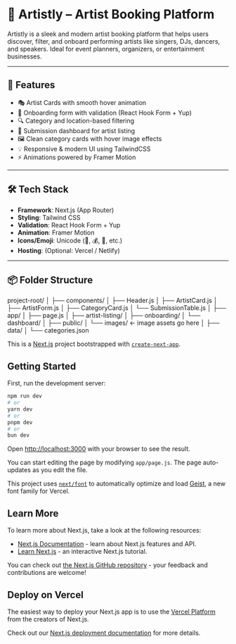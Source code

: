 # 🎤 Artistly – Artist Booking Platform

Artistly is a sleek and modern artist booking platform that helps users discover, filter, and onboard performing artists like singers, DJs, dancers, and speakers. Ideal for event planners, organizers, or entertainment businesses.

---

## 🚀 Features

- 🎭 Artist Cards with smooth hover animation
- 🎤 Onboarding form with validation (React Hook Form + Yup)
- 🔍 Category and location-based filtering
- 📄 Submission dashboard for artist listing
- 🖼️ Clean category cards with hover image effects
- 💡 Responsive & modern UI using TailwindCSS
- ⚡ Animations powered by Framer Motion

---

## 🛠️ Tech Stack

- **Framework**: Next.js (App Router)
- **Styling**: Tailwind CSS
- **Validation**: React Hook Form + Yup
- **Animation**: Framer Motion
- **Icons/Emoji**: Unicode (🎤, 💰, 📍, etc.)
- **Hosting**: (Optional: Vercel / Netlify)

---

## 📦 Folder Structure
project-root/
│
├── components/
│ ├── Header.js
│ ├── ArtistCard.js
│ ├── ArtistForm.js
│ ├── CategoryCard.js
│ └── SubmissionTable.js
│
├── app/
│ ├── page.js
│ ├── artist-listing/
│ ├── onboarding/
│ └── dashboard/
│
├── public/
│ └── images/ ← image assets go here
│
├── data/
│ └── categories.json


This is a [Next.js](https://nextjs.org) project bootstrapped with [`create-next-app`](https://github.com/vercel/next.js/tree/canary/packages/create-next-app).

## Getting Started

First, run the development server:

```bash
npm run dev
# or
yarn dev
# or
pnpm dev
# or
bun dev
```

Open [http://localhost:3000](http://localhost:3000) with your browser to see the result.

You can start editing the page by modifying `app/page.js`. The page auto-updates as you edit the file.

This project uses [`next/font`](https://nextjs.org/docs/app/building-your-application/optimizing/fonts) to automatically optimize and load [Geist](https://vercel.com/font), a new font family for Vercel.

## Learn More

To learn more about Next.js, take a look at the following resources:

- [Next.js Documentation](https://nextjs.org/docs) - learn about Next.js features and API.
- [Learn Next.js](https://nextjs.org/learn) - an interactive Next.js tutorial.

You can check out [the Next.js GitHub repository](https://github.com/vercel/next.js) - your feedback and contributions are welcome!

## Deploy on Vercel

The easiest way to deploy your Next.js app is to use the [Vercel Platform](https://vercel.com/new?utm_medium=default-template&filter=next.js&utm_source=create-next-app&utm_campaign=create-next-app-readme) from the creators of Next.js.

Check out our [Next.js deployment documentation](https://nextjs.org/docs/app/building-your-application/deploying) for more details.


